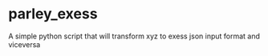 # parley_exess
A simple python script that will transform xyz to exess json input format and viceversa
